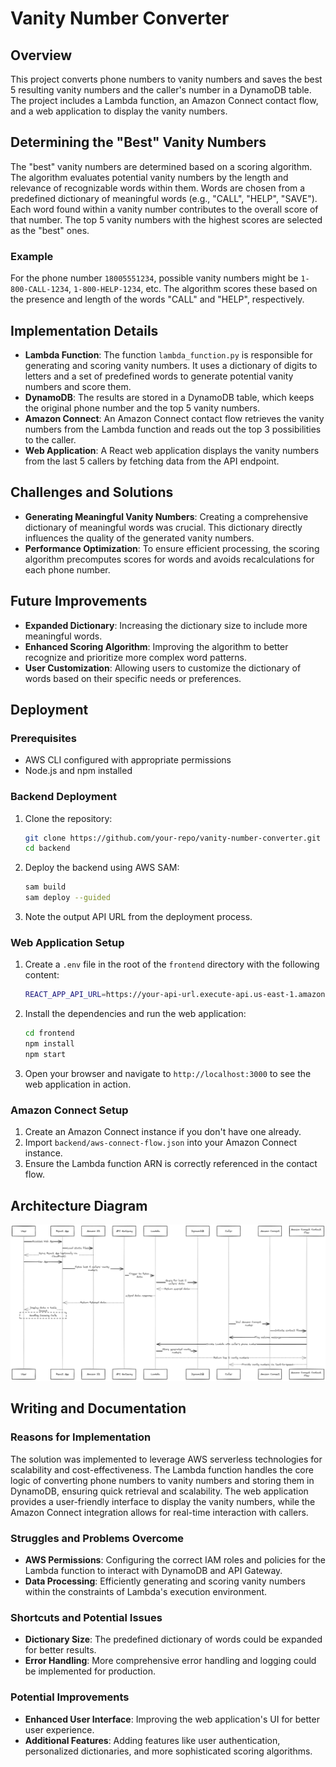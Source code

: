 # Vanity Number Converter

## Overview
This project converts phone numbers to vanity numbers and saves the best 5 resulting vanity numbers and the caller's number in a DynamoDB table. The project includes a Lambda function, an Amazon Connect contact flow, and a web application to display the vanity numbers.

## Determining the "Best" Vanity Numbers
The "best" vanity numbers are determined based on a scoring algorithm. The algorithm evaluates potential vanity numbers by the length and relevance of recognizable words within them. Words are chosen from a predefined dictionary of meaningful words (e.g., "CALL", "HELP", "SAVE"). Each word found within a vanity number contributes to the overall score of that number. The top 5 vanity numbers with the highest scores are selected as the "best" ones.

### Example
For the phone number `18005551234`, possible vanity numbers might be `1-800-CALL-1234`, `1-800-HELP-1234`, etc. The algorithm scores these based on the presence and length of the words "CALL" and "HELP", respectively.

## Implementation Details
- **Lambda Function**: The function `lambda_function.py` is responsible for generating and scoring vanity numbers. It uses a dictionary of digits to letters and a set of predefined words to generate potential vanity numbers and score them.
- **DynamoDB**: The results are stored in a DynamoDB table, which keeps the original phone number and the top 5 vanity numbers.
- **Amazon Connect**: An Amazon Connect contact flow retrieves the vanity numbers from the Lambda function and reads out the top 3 possibilities to the caller.
- **Web Application**: A React web application displays the vanity numbers from the last 5 callers by fetching data from the API endpoint.

## Challenges and Solutions
- **Generating Meaningful Vanity Numbers**: Creating a comprehensive dictionary of meaningful words was crucial. This dictionary directly influences the quality of the generated vanity numbers.
- **Performance Optimization**: To ensure efficient processing, the scoring algorithm precomputes scores for words and avoids recalculations for each phone number.

## Future Improvements
- **Expanded Dictionary**: Increasing the dictionary size to include more meaningful words.
- **Enhanced Scoring Algorithm**: Improving the algorithm to better recognize and prioritize more complex word patterns.
- **User Customization**: Allowing users to customize the dictionary of words based on their specific needs or preferences.

## Deployment

### Prerequisites
- AWS CLI configured with appropriate permissions
- Node.js and npm installed

### Backend Deployment
1. Clone the repository:
   ```bash
   git clone https://github.com/your-repo/vanity-number-converter.git
   cd backend
   ```

2. Deploy the backend using AWS SAM:
   ```bash
   sam build
   sam deploy --guided
   ```

3. Note the output API URL from the deployment process.

### Web Application Setup
1. Create a `.env` file in the root of the `frontend` directory with the following content:
   ```bash
   REACT_APP_API_URL=https://your-api-url.execute-api.us-east-1.amazonaws.com/Prod/vanitynumbers
   ```

2. Install the dependencies and run the web application:
   ```bash
   cd frontend
   npm install
   npm start
   ```

3. Open your browser and navigate to `http://localhost:3000` to see the web application in action.

### Amazon Connect Setup
1. Create an Amazon Connect instance if you don't have one already.
2. Import `backend/aws-connect-flow.json` into your Amazon Connect instance.
3. Ensure the Lambda function ARN is correctly referenced in the contact flow.

## Architecture Diagram
![Architecture Diagram](./architecture-diagram.png)

## Writing and Documentation
### Reasons for Implementation
The solution was implemented to leverage AWS serverless technologies for scalability and cost-effectiveness. The Lambda function handles the core logic of converting phone numbers to vanity numbers and storing them in DynamoDB, ensuring quick retrieval and scalability. The web application provides a user-friendly interface to display the vanity numbers, while the Amazon Connect integration allows for real-time interaction with callers.

### Struggles and Problems Overcome
- **AWS Permissions**: Configuring the correct IAM roles and policies for the Lambda function to interact with DynamoDB and API Gateway.
- **Data Processing**: Efficiently generating and scoring vanity numbers within the constraints of Lambda's execution environment.

### Shortcuts and Potential Issues
- **Dictionary Size**: The predefined dictionary of words could be expanded for better results.
- **Error Handling**: More comprehensive error handling and logging could be implemented for production.

### Potential Improvements
- **Enhanced User Interface**: Improving the web application's UI for better user experience.
- **Additional Features**: Adding features like user authentication, personalized dictionaries, and more sophisticated scoring algorithms.
